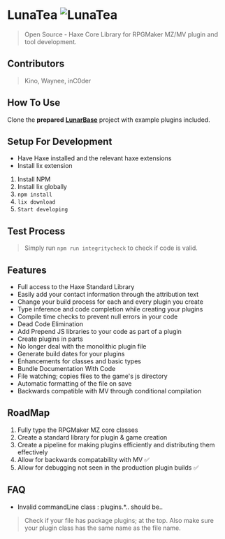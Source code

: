 # LunaTea  ![LunaTea](public/LunaTea.png)
> Open Source - Haxe Core Library for RPGMaker MZ/MV plugin and tool development.

## Contributors
> Kino, Waynee, inC0der


## How To Use
Clone the **prepared** **[LunarBase](https://github.com/LunaTechsDev/LunarBase)** project with example plugins included.

## Setup For Development
* Have Haxe installed and the relevant haxe extensions
* Install lix extension

1. Install NPM
2. Install lix globally
3. `npm install` 
4. `lix download`
5. `Start developing`

## Test Process 
> Simply run `npm run integritycheck` to check if code is valid.

## Features
* Full access to the Haxe Standard Library
* Easily add your contact information through the attribution text
* Change your build process for each and every plugin you create
* Type inference and code completion while creating your plugins
* Compile time checks to prevent null errors in your code
* Dead Code Elimination
* Add Prepend JS libraries to your code as part of a plugin
* Create plugins in parts
 * No longer deal with the monolithic plugin file
* Generate build dates for your plugins
* Enhancements for classes and basic types
* Bundle Documentation With Code
* File watching; copies files to the game's js directory
* Automatic formatting of the file on save
* Backwards compatible with MV through conditional compilation

## RoadMap

1. Fully type the RPGMaker MZ core classes
2. Create a standard library for plugin & game creation
3. Create a pipeline for making plugins efficiently and distributing them effectively
4. Allow for backwards compatability with MV :white_check_mark: 
5. Allow for debugging not seen in the production plugin builds :white_check_mark: 



## FAQ
* Invalid commandLine class : plugins.*.. should be..
> Check if your file has package plugins; at the top. Also make sure your plugin class has the same name as the file name.